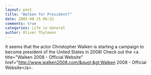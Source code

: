 ```yaml
---
layout: post
title: "Walken for President?"
date: 2005-08-15 06:52
comments: true
categories: Life in General
author: Oliver Thylmann
---
```



It seems that the actor Christopher Walken is starting a campaign to become president of the United States in 2008! Check out the &lt;a title=&quot;Walken 2008 - Official Website&quot; href=&quot;http://www.walken2008.com/&quot;&gt;Walken 2008 - Official Website&lt;/a&gt;.


